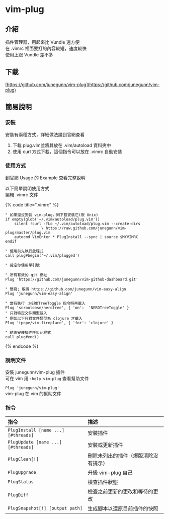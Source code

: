 # vim-plug

## 介紹

插件管理器，用起來比 Vundle 還方便  
在 .vimrc 裡面要打的內容較短，速度較快  
使用上跟 Vundle 差不多

## 下載

[https://github.com/junegunn/vim-plug](https://github.com/junegunn/vim-plug)

## 簡易說明

### 安裝

安裝有兩種方式，詳細做法請到官網查看

1. 下載 plug.vim並將其放在 .vim/autoload 資料夾中
2. 使用 curl 方式下載，這個指令可以放在 .vimrc 自動安裝

### 使用方式

到官網 Usage 的 Example 查看完整說明

以下簡單說明使用方式  
編輯 .vimrc 文件

{% code title=".vimrc" %}
```text
" 如果還沒安裝 vim-plug，則下載安裝它(限 Unix)
if empty(glob('~/.vim/autoload/plug.vim'))
    silent !curl -fLo ~/.vim/autoload/plug.vim --create-dirs 
                \ https://raw.github.com/junegunn/vim-plug/master/plug.vim
    autocmd VimEnter * PlugInstall --sync | source $MYVIMRC
endif

" 使用前先執行此程式
call plug#begin('~/.vim/plugged')

" 確定你使用單引號

" 所有有效的 git 網址
Plug 'https://github.com/junegunn/vim-github-dashboard.git'

" 簡寫; 取得 https://github.com/junegunn/vim-easy-align
Plug 'junegunn/vim-easy-align'

" 當有執行 :NERDTreeToggle 指令時再載入
Plug 'scrooloose/nerdtree', { 'on':  'NERDTreeToggle' }
" 只對特定文件類型載入
" 例如以下只對文件類型為 clojure 才載入
Plug 'tpope/vim-fireplace', { 'for': 'clojure' }

" 結束安裝插件呼叫此程式
call plug#end()
```
{% endcode %}

### 說明文件

 安裝 junegunn/vim-plug 插件  
可在 vim 用 `:help vim-plug` 查看幫助文件

`Plug 'junegunn/vim-plug'`  
vim-plug 在 vim 的幫助文件

### 指令

| 指令 | 描述 |
| :--- | :--- |
| `PlugInstall [name ...] [#threads]` | 安裝插件 |
| `PlugUpdate [name ...] [#threads]` | 安裝或更新插件 |
| `PlugClean[!]` | 刪除未列出的插件（爆版清除沒有提示） |
| `PlugUpgrade` | 升級 vim-plug 自己 |
| `PlugStatus` | 檢查插件狀態 |
| `PlugDiff` | 檢查之前更新的更改和等待的更改 |
| `PlugSnapshot[!] [output path]` | 生成腳本以還原目前插件的快照 |


